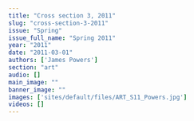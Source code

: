 ```yaml
---
title: "Cross section 3, 2011"
slug: "cross-section-3-2011"
issue: "Spring"
issue_full_name: "Spring 2011"
year: "2011"
date: "2011-03-01"
authors: ['James Powers']
section: "art"
audio: []
main_image: ""
banner_image: ""
images: ['sites/default/files/ART_S11_Powers.jpg']
videos: []
---
```

